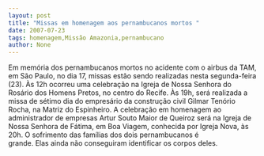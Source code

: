 ```yaml
---
layout: post
title: "Missas em homenagem aos pernambucanos mortos "
date: 2007-07-23
tags: homenagem,Missão Amazonia,pernambucano
author: None
---
```


Em mem&oacute;ria dos pernambucanos mortos no&nbsp;acidente com o&nbsp;airbus da TAM, em S&atilde;o Paulo, no dia 17,&nbsp;missas&nbsp;est&atilde;o sendo&nbsp;realizadas nesta segunda-feira (23).&nbsp;&Agrave;s 12h ocorreu uma celebra&ccedil;&atilde;o na Igreja de Nossa Senhora do Ros&aacute;rio dos Homens Pretos, no centro do Recife.
&Agrave;s 19h, ser&aacute; realizada&nbsp;a missa de s&eacute;timo dia do empres&aacute;rio da constru&ccedil;&atilde;o civil Gilmar Ten&oacute;rio Rocha, na Matriz do Espinheiro. 
A celebra&ccedil;&atilde;o em homenagem ao administrador de empresas Artur Souto Maior de Queiroz ser&aacute; na Igreja de Nossa Senhora&nbsp;de F&aacute;tima, em&nbsp;Boa Viagem, conhecida por Igreja Nova, &agrave;s 20h. 
O sofrimento das fam&iacute;lias dos dois pernambucanos &eacute; grande.&nbsp;Elas&nbsp;ainda n&atilde;o conseguiram identificar os corpos deles.
 